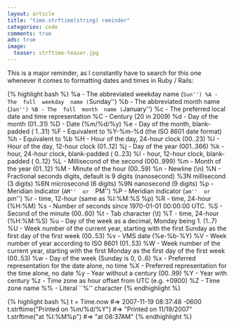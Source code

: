 ```yaml
---
layout: article
title: "time.strftime(string) reminder"
categories: code
comments: true
ads: true
image:
  teaser: strftime-teaser.jpg
---
```


This is a major reminder, as I constantly have to search for this one whenever it comes to formatting dates and times in Ruby / Rails:

{% highlight bash %}
%a - The abbreviated weekday name (``Sun'')
%A - The  full  weekday  name (``Sunday'')
%b - The abbreviated month name (``Jan'')
%B - The  full  month  name (``January'')
%c - The preferred local date and time representation
%C - Century (20 in 2009)
%d - Day of the month (01..31)
%D - Date (%m/%d/%y)
%e - Day of the month, blank-padded ( 1..31)
%F - Equivalent to %Y-%m-%d (the ISO 8601 date format)
%h - Equivalent to %b
%H - Hour of the day, 24-hour clock (00..23)
%I - Hour of the day, 12-hour clock (01..12)
%j - Day of the year (001..366)
%k - hour, 24-hour clock, blank-padded ( 0..23)
%l - hour, 12-hour clock, blank-padded ( 0..12)
%L - Millisecond of the second (000..999)
%m - Month of the year (01..12)
%M - Minute of the hour (00..59)
%n - Newline (\n)
%N - Fractional seconds digits, default is 9 digits (nanosecond)
        %3N  millisecond (3 digits)
        %6N  microsecond (6 digits)
        %9N  nanosecond (9 digits)
%p - Meridian indicator (``AM''  or  ``PM'')
%P - Meridian indicator (``am''  or  ``pm'')
%r - time, 12-hour (same as %I:%M:%S %p)
%R - time, 24-hour (%H:%M)
%s - Number of seconds since 1970-01-01 00:00:00 UTC.
%S - Second of the minute (00..60)
%t - Tab character (\t)
%T - time, 24-hour (%H:%M:%S)
%u - Day of the week as a decimal, Monday being 1. (1..7)
%U - Week  number  of the current year,
        starting with the first Sunday as the first
        day of the first week (00..53)
%v - VMS date (%e-%b-%Y)
%V - Week number of year according to ISO 8601 (01..53)
%W - Week  number  of the current year,
        starting with the first Monday as the first
        day of the first week (00..53)
%w - Day of the week (Sunday is 0, 0..6)
%x - Preferred representation for the date alone, no time
%X - Preferred representation for the time alone, no date
%y - Year without a century (00..99)
%Y - Year with century
%z - Time zone as  hour offset from UTC (e.g. +0900)
%Z - Time zone name
%% - Literal ``%'' character
{% endhighlight %}

{% highlight bash %}
t = Time.now                        #=> 2007-11-19 08:37:48 -0600
t.strftime("Printed on %m/%d/%Y")   #=> "Printed on 11/19/2007"
t.strftime("at %I:%M%p")            #=> "at 08:37AM"</pre>
{% endhighlight %}
